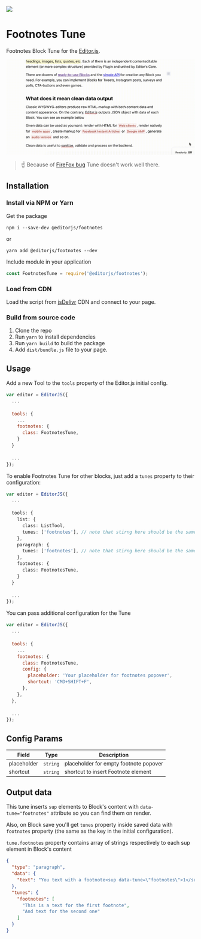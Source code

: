 ![](https://badgen.net/badge/Editor.js/v2.0/blue)

# Footnotes Tune
Footnotes Block Tune for the [Editor.js](https://editorjs.io).

![](assets/example.gif)

> ☝️ Because of [FireFox bug](https://bugzilla.mozilla.org/show_bug.cgi?id=1665167) Tune doesn't work well there.

## Installation

### Install via NPM or Yarn

Get the package

```shell
npm i --save-dev @editorjs/footnotes
```
or
```shell
yarn add @editorjs/footnotes --dev
```

Include module in your application

```javascript
const FootnotesTune = require('@editorjs/footnotes');
```

### Load from CDN
Load the script from [jsDelivr](https://www.jsdelivr.com/package/npm/@editorjs/footnotes) CDN and connect to your page.

<script src="https://cdn.jsdelivr.net/npm/@editorjs/footnotes@latest"></script>

### Build from source code
1. Clone the repo
2. Run `yarn` to install dependencies
3. Run `yarn build` to build the package
4. Add `dist/bundle.js` file to your page.

## Usage
Add a new Tool to the `tools` property of the Editor.js initial config.

```javascript
var editor = EditorJS({
  ...
  
  tools: {
    ...
    footnotes: {
      class: FootnotesTune,
    }
  }
  
  ...
});
```

To enable Footnotes Tune for other blocks, just add a `tunes` property to their configuration:

```typescript
var editor = EditorJS({
  ...
  
  tools: {
    list: {
      class: ListTool,
      tunes: ['footnotes'], // note that stirng here should be the same as tools object key for Tune  
    },
    paragraph: {
      tunes: ['footnotes'], // note that stirng here should be the same as tools object key for Tune  
    },
    footnotes: {
      class: FootnotesTune,
    }
  }
  
  ...
});
```

You can pass additional configuration for the Tune

```javascript
var editor = EditorJS({
  ...
  
  tools: {
    ...
    footnotes: {
      class: FootnotesTune,
      config: {
        placeholder: 'Your placeholder for footnotes popover',
        shortcut: 'CMD+SHIFT+F',
      },
    },
  },
  
  ...
});
```

## Config Params

| Field              | Type     | Description                              |
| ------------------ | -------- | ---------------------------------------- |
| placeholder        | `string` | placeholder for empty footnote popover   |
| shortcut           | `string` | shortcut to insert Footnote element      |

## Output data

This tune inserts `sup` elements to Block's content with `data-tune="footnotes"` attribute so you can find them on render.

Also, on Block save you'll get `tunes` property inside saved data with `footnotes` property (the same as the key in the initial configuration).

`tune.footnotes` property contains array of strings respectively to each sup element in Block's content

```json
{
  "type": "paragraph",
  "data": {
    "text": "You text with a footnote<sup data-tune=\"footnotes\">1</sup>. And another footnote<sup data-tune=\"footnotes\">2</sup>"
  },
  "tunes": {
    "footnotes": [
      "This is a text for the first footnote",
      "And text for the second one"
    ]
  }
}
```
